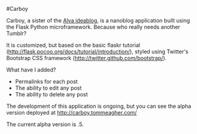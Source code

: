 #Carboy

Carboy, a sister of the <a href="https://github.com/tommeagher/alva">Alva ideablog</a>, is a nanoblog application built using the Flask Python microframework. Because who really needs another Tumblr?

It is customized, but based on the basic flaskr tutorial (http://flask.pocoo.org/docs/tutorial/introduction/), styled using Twitter's Bootstrap CSS framework (http://twitter.github.com/bootstrap/).

What have I added?
* Permalinks for each post
* The ability to edit any post
* The ability to delete any post

The development of this application is ongoing, but you can see the alpha version deployed at http://carboy.tommeagher.com/

The current alpha version is .5.


